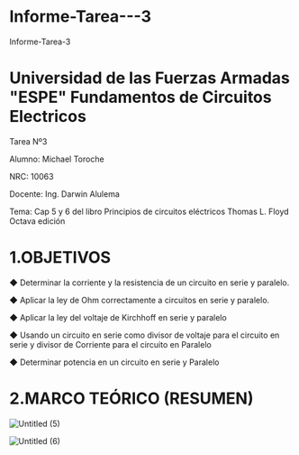 # Informe-Tarea---3

Informe-Tarea-3
# Universidad de las Fuerzas Armadas "ESPE" Fundamentos de Circuitos Electricos

Tarea Nº3

Alumno: Michael Toroche

NRC: 10063

Docente: Ing. Darwin Alulema

Tema: Cap 5 y 6 del libro Principios de circuitos eléctricos Thomas L. Floyd Octava edición

# 1.OBJETIVOS

◆ Determinar la corriente y la resistencia de un circuito en serie y paralelo.

◆ Aplicar la ley de Ohm correctamente a circuitos en serie y paralelo.

◆ Aplicar la ley del voltaje de Kirchhoff en serie y paralelo

◆ Usando un circuito en serie como divisor de voltaje para el circuito en serie y divisor de Corriente para el circuito en Paralelo

◆ Determinar potencia en un circuito en serie y Paralelo

# 2.MARCO TEÓRICO (RESUMEN)

![Untitled (5)](https://user-images.githubusercontent.com/116761073/203631128-1931ddeb-0046-4bbe-86f9-04e0fc5c0022.jpg)

![Untitled (6)](https://user-images.githubusercontent.com/116761073/203631222-138146bd-275a-4d7d-976d-64241749c3dd.jpg)
